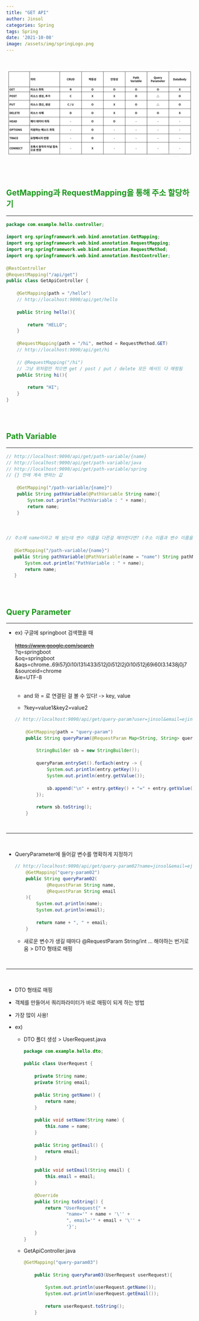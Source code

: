 ```yaml
---
title: "GET API"
author: Jinsol
categories: Spring
tags: Spring
date: '2021-10-08'
image: /assets/img/springLogo.png
---
```


<br>

![](/assets/img/springapi.PNG)

<br><br>

## <span style="color:#1b981b">GetMapping과 RequestMapping을 통해 주소 할당하기</span>
<hr>

```java
package com.example.hello.controller;

import org.springframework.web.bind.annotation.GetMapping;
import org.springframework.web.bind.annotation.RequestMapping;
import org.springframework.web.bind.annotation.RequestMethod;
import org.springframework.web.bind.annotation.RestController;

@RestController
@RequestMapping("/api/get")
public class GetApiController {

    @GetMapping(path = "/hello")    
    // http://localhost:9090/api/get/hello

    public String hello(){

        return "HELLO";
    }

    @RequestMapping(path = "/hi", method = RequestMethod.GET)    
    // http://localhost:9090/api/get/hi

    // @RequestMapping("/hi")
    // 그냥 위처럼만 적으면 get / post / put / delete 모든 메서드 다 매핑됨
    public String hi(){

        return "HI";
    }
}
```

<br><br>

## <span style="color:#1b981b">Path Variable</span>
<hr>

```java
// http://localhost:9090/api/get/path-variable/{name}
// http://localhost:9090/api/get/path-variable/java
// http://localhost:9090/api/get/path-variable/spring
// {} 안에 계속 변하는 값

    @GetMapping("/path-variable/{name}")
    public String pathVariable(@PathVariable String name){
        System.out.println("PathVariable : " + name);
        return name;
    }



// 주소에 name이라고 해 놨는데 변수 이름을 다른걸 해야한다면? (주소 이름과 변수 이름을 일치시킬 수 없을 때)

   @GetMapping("/path-variable/{name}")
   public String pathVariable(@PathVariable(name = "name") String pathName){
       System.out.println("PathVariable : " + name);
       return name;
   }
```

<br><br>

## <span style="color:#1b981b">Query Parameter</span>
<hr>

- ex) 구글에 springboot 검색했을 때 <br><br>
~~https://www.google.com/search~~ <br>
?q=springboot <br>
&oq=springboot <br>
&aqs=chrome..69i57j0i10i131i433i512j0i512l2j0i10i512j69i60l3.1438j0j7 <br>
&sourceid=chrome <br>
&ie=UTF-8 <br><br>

    - and 와 = 로 연결된 걸 볼 수 있다! -> key, value

    - ?key=value1&key2=value2

    ```java
    // http://localhost:9090/api/get/query-param?user=jinsol&email=ejins0193@gmail.com

        @GetMapping(path = "query-param")
        public String queryParam(@RequestParam Map<String, String> queryParam){

            StringBuilder sb = new StringBuilder();

            queryParam.entrySet().forEach(entry -> {
                System.out.println(entry.getKey());
                System.out.println(entry.getValue());

                sb.append("\n" + entry.getKey() + "=" + entry.getValue());
            });

            return sb.toString();
        }
    ```

<br>
<hr>
<br>

- QueryParameter에 들어갈 변수를 명확하게 지정하기

    ```java
    // http://localhost:9090/api/get/query-param02?name=jinsol&email=ejins0193@gmail.com
        @GetMapping("query-param02")
        public String queryParam02(
                @RequestParam String name,
                @RequestParam String email
        ){
            System.out.println(name);
            System.out.println(email);

            return name + ", " + email;
        }
    ```

    - 새로운 변수가 생길 때마다 @RequestParam String/int ... 해야하는 번거로움 > DTO 형태로 매핑

<br>
<hr> 
<br>

- DTO 형태로 매핑

- 객체를 만들어서 쿼리파라미터가 바로 매핑이 되게 하는 방법

- 가장 많이 사용!

- ex)

    - DTO 폴더 생성 > UserRequest.java

        ```java
        package com.example.hello.dto;

        public class UserRequest {

            private String name;
            private String email;

            public String getName() {
                return name;
            }

            public void setName(String name) {
                this.name = name;
            }

            public String getEmail() {
                return email;
            }

            public void setEmail(String email) {
                this.email = email;
            }

            @Override
            public String toString() {
                return "UserRequest{" +
                        "name='" + name + '\'' +
                        ", email='" + email + '\'' +
                        '}';
            }
        }
        ```

    -   GetApiController.java
    
        ```java
        @GetMapping("query-param03")

            public String queryParam03(UserRequest userRequest){

                System.out.println(userRequest.getName());
                System.out.println(userRequest.getEmail());

                return userRequest.toString();
            }
        ```